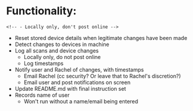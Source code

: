 # Functionality:

<!-- - Detect devices in the machine -->
<!-- - Store device details for SSD/HDD, RAM, CPU, GPU -->
    <!-- - Locally only, don't post online -->
- Reset stored device details when legitimate changes have been made
- Detect changes to devices in machine
- Log all scans and device changes
    - Locally only, do not post online
    - Log timestamps
- Notify user and Rachel of changes, with timestamps
    - Email Rachel (cc security? Or leave that to Rachel's discretion?)
    - Email user and post notifications on screen
- Update README.md with final instruction set
- Records name of user
    - Won't run without a name/email being entered